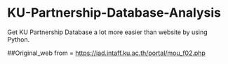# KU-Partnership-Database-Analysis
Get KU Partnership Database a lot more easier than website by using Python.

##Original_web from = https://iad.intaff.ku.ac.th/portal/mou_f02.php

